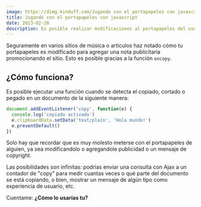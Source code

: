 ```yaml
---
image: https://dimg.kinduff.com/Jugando con el portapapeles con javascript.jpeg
title: Jugando con el portapapeles con javascript
date: 2013-02-28
description: Es posible realizar modificaciones al portapapeles del usuario cuando ejecuta la función de copiar algún texto. Te explico cómo se hace.
---
```


Seguramente en varios sitios de música o artículos haz notado cómo tu portapapeles es modificado para agregar una nota publicitaria promocionando el sitio. Esto es posible gracias a la función `oncopy`.

## ¿Cómo funciona?

Es posible ejecutar una función cuando se detecta el copiado, cortado o pegado en un documento de la siguiente manera:

```javascript
document.addEventListener('copy', function(e) {
  console.log('copiado activado')
  e.clipboardData.setData('text/plain', 'Hola mundo!')
  e.preventDefault()
})
```

Solo hay que recordar que es muy molesto meterse con el portapapeles de alguien, ya sea modificandolo o agregandole publicidad o un mensaje de copyright.

Las posibilidades son infinitas: podrías enviar una consulta con Ajax a un contador de "copy" para medir cuantas veces o qué parte del documento se está copiando, o bien, mostrar un mensaje de algún tipo como experiencia de usuario, etc.

Cuentame: **¿Cómo lo usarías tu?**
